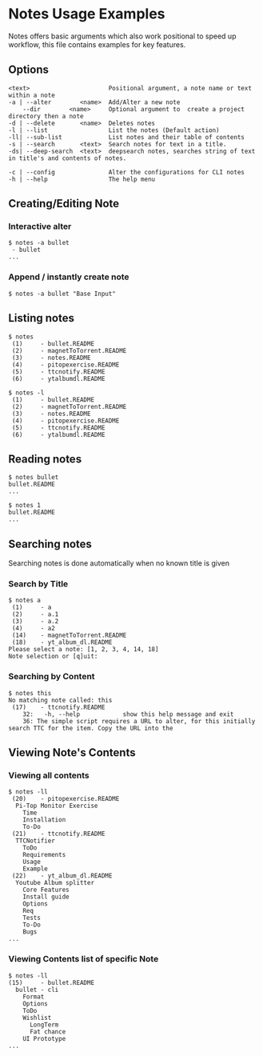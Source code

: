 # Notes Usage Examples
Notes offers basic arguments which also work positional to speed up workflow, this file contains examples for key features.

## Options
    <text>                      Positional argument, a note name or text within a note
    -a | --alter        <name>  Add/Alter a new note
        --dir        <name>     Optional argument to  create a project directory then a note
    -d | --delete       <name>  Deletes notes
    -l | --list                 List the notes (Default action)
    -ll| --sub-list             List notes and their table of contents
    -s | --search       <text>  Search notes for text in a title.
    -ds| --deep-search  <text>  deepsearch notes, searches string of text in title's and contents of notes.

    -c | --config               Alter the configurations for CLI notes
    -h | --help                 The help menu

## Creating/Editing Note
### Interactive alter
```
$ notes -a bullet
 - bullet
...
```
### Append / instantly create note
```
$ notes -a bullet "Base Input"
```

## Listing notes
```
$ notes 
 (1)	 - bullet.README
 (2)	 - magnetToTorrent.README
 (3)	 - notes.README
 (4)	 - pitopexercise.README
 (5)	 - ttcnotify.README
 (6)	 - ytalbumdl.README
```
```
$ notes -l
 (1)	 - bullet.README
 (2)	 - magnetToTorrent.README
 (3)	 - notes.README
 (4)	 - pitopexercise.README
 (5)	 - ttcnotify.README
 (6)	 - ytalbumdl.README
```

## Reading notes
```
$ notes bullet
bullet.README
...
```
```
$ notes 1
bullet.README
...
```

## Searching notes
Searching notes is done automatically when no known title is given
### Search by Title
```
$ notes a
 (1)	 - a
 (2)	 - a.1
 (3)	 - a.2
 (4)	 - a2
 (14)	 - magnetToTorrent.README
 (18)	 - yt_album_dl.README
Please select a note: [1, 2, 3, 4, 14, 18]
Note selection or [q]uit:
```
### Searching by Content
```
$ notes this
No matching note called: this
 (17)    - ttcnotify.README
    32:   -h, --help            show this help message and exit
    36: The simple script requires a URL to alter, for this initially search TTC for the item. Copy the URL into the
```

## Viewing Note's Contents

### Viewing all contents
```
$ notes -ll
 (20)	 - pitopexercise.README
  Pi-Top Monitor Exercise
    Time
    Installation
    To-Do
 (21)	 - ttcnotify.README
  TTCNotifier
    ToDo
    Requirements
    Usage
    Example
 (22)	 - yt_album_dl.README
  Youtube Album splitter
    Core Features
    Install guide
    Options
    Req
    Tests
    To-Do
    Bugs
...
```
### Viewing Contents list of specific Note
```
$ notes -ll
(15)	 - bullet.README
  bullet - cli
    Format
    Options
    ToDo
    Wishlist
      LongTerm
      Fat chance
    UI Prototype
...
```

